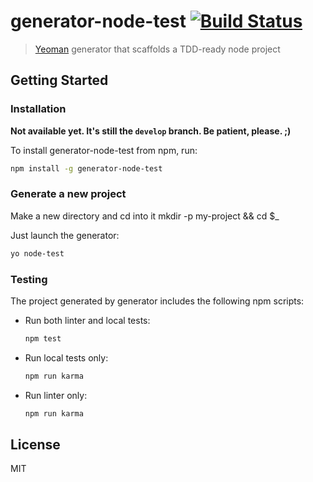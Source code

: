 # generator-node-test [![Build Status](https://secure.travis-ci.org/dmarchena/generator-node-test.png?branch=develop)](https://travis-ci.org/dmarchena/generator-node-test)

> [Yeoman](http://yeoman.io) generator that scaffolds a TDD-ready node project

## Getting Started

### Installation

**Not  available yet. It's still the `develop` branch. Be patient, please. ;)**

To install generator-node-test from npm, run:

```bash
npm install -g generator-node-test
```

### Generate a new project

Make a new directory and cd into it mkdir -p my-project && cd $_

Just launch the generator:

```bash
yo node-test
```

### Testing

The project generated by generator includes the following npm scripts:

* Run both linter and local tests:

  ```bash
  npm test
  ```

* Run local tests only:

  ```bash
  npm run karma
  ```

* Run linter only:

  ```bash
  npm run karma
  ```

## License

MIT
